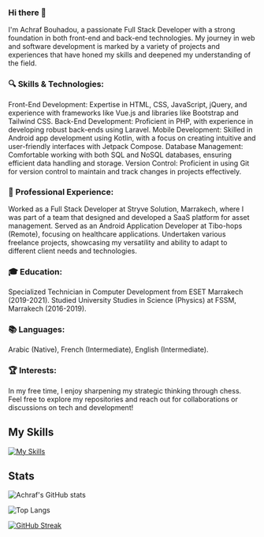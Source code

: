 ### Hi there 👋
 I'm Achraf Bouhadou, a passionate Full Stack Developer with a strong foundation in both front-end and back-end technologies. My journey in web and software development is marked by a variety of projects and experiences that have honed my skills and deepened my understanding of the field.

### 🔍 Skills & Technologies:

Front-End Development: Expertise in HTML, CSS, JavaScript, jQuery, and experience with frameworks like Vue.js and libraries like Bootstrap and Tailwind CSS.
Back-End Development: Proficient in PHP, with experience in developing robust back-ends using Laravel.
Mobile Development: Skilled in Android app development using Kotlin, with a focus on creating intuitive and user-friendly interfaces with Jetpack Compose.
Database Management: Comfortable working with both SQL and NoSQL databases, ensuring efficient data handling and storage.
Version Control: Proficient in using Git for version control to maintain and track changes in projects effectively.

### 🌟 Professional Experience:

Worked as a Full Stack Developer at Stryve Solution, Marrakech, where I was part of a team that designed and developed a SaaS platform for asset management.
Served as an Android Application Developer at Tibo-hops (Remote), focusing on healthcare applications.
Undertaken various freelance projects, showcasing my versatility and ability to adapt to different client needs and technologies.

### 🎓 Education:

Specialized Technician in Computer Development from ESET Marrakech (2019-2021).
Studied University Studies in Science (Physics) at FSSM, Marrakech (2016-2019).

### 📚 Languages:

Arabic (Native), French (Intermediate), English (Intermediate).

### 🏆 Interests:

In my free time, I enjoy sharpening my strategic thinking through chess.
Feel free to explore my repositories and reach out for collaborations or discussions on tech and development!

<h2> My Skills</h2>

[![My Skills](https://skillicons.dev/icons?i=js,html,css,jquery,vue,laravel,react,flutter,kotlin,bootstrap,tailwind,mysql,mongodb,wordpress,git)](https://skillicons.dev)

<h2>Stats</h2>

<p align="left">
  
![Achraf's GitHub stats](https://github-readme-stats.vercel.app/api?username=achrafbouhadou&show_icons=true&theme=transparent)

![Top Langs](https://github-readme-stats.vercel.app/api/top-langs/?username=achrafbouhadou&layout=compact)

</p>

[![GitHub Streak](https://streak-stats.demolab.com/?user=achrafbouhadou)](https://git.io/streak-stats)

<!--
**achrafbouhadou/achrafbouhadou** is a ✨ _special_ ✨ repository because its `README.md` (this file) appears on your GitHub profile.

Here are some ideas to get you started:

- 🔭 I’m currently working on ...
- 🌱 I’m currently learning ...
- 👯 I’m looking to collaborate on ...
- 🤔 I’m looking for help with ...
- 💬 Ask me about ...
- 📫 How to reach me: ...
- 😄 Pronouns: ...
- ⚡ Fun fact: ...
-->
